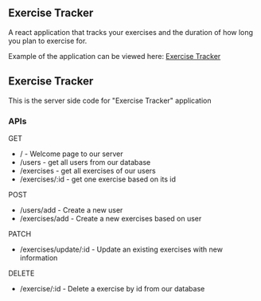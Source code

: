 <h2>Exercise Tracker</h2>

A react application that tracks your exercises and the duration of how long you plan to exercise for. 

Example of the application can be viewed here: <a href="https://trackyourexercises.netlify.app/" target="_blank">Exercise Tracker</a>


<h2>Exercise Tracker</h2>

This is the server side code for "Exercise Tracker" application

<h3>APIs</h3>

GET
- / - Welcome page to our server
- /users - get all users from our database
- /exercises - get all exercises of our users
- /exercises/:id - get one exercise based on its id

POST
- /users/add - Create a new user
- /exercises/add - Create a new exercises based on user

PATCH
- /exercises/update/:id - Update an existing exercises with new information

DELETE
- /exercise/:id - Delete a exercise by id from our database
